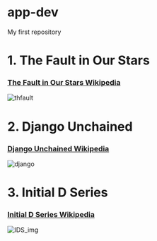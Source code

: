 # app-dev
My first repository

# 1. The Fault in Our Stars
### [The Fault in Our Stars Wikipedia](https://en.wikipedia.org/wiki/The_Fault_in_Our_Stars_(film))
![thfault](https://github.com/MarcAgodonski/app-dev/assets/151895615/0858bcf0-2572-4c56-a287-d4b3580e19c9)

# 2. Django Unchained
### [Django Unchained Wikipedia](https://en.wikipedia.org/wiki/Django_Unchained)
![django](https://github.com/MarcAgodonski/app-dev/assets/151895615/85d97e7a-eb33-44a0-a54d-266454bc37ff)

# 3. Initial D Series
### [Initial D Series Wikipedia](https://en.wikipedia.org/wiki/Initial_D)
![IDS_img](https://github.com/MarcAgodonski/app-dev/assets/151895615/446964ef-44e0-4a0a-bef3-cffb5851ab81)

